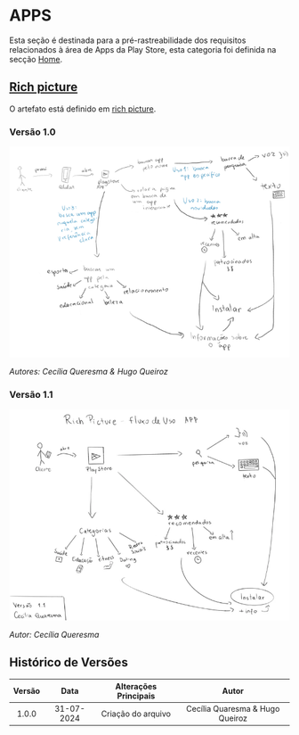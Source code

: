 # APPS

Esta seção é destinada para a pré-rastreabilidade dos requisitos relacionados à área de Apps da Play Store, esta categoria foi definida na secção [Home](../home/home.md).


## [Rich picture](pre-ras.md#rich-picture)

O artefato está definido em [rich picture](../pre-ras/pre-ras.md).

### Versão 1.0
![1.0](../assets/imagens/richpictureFluxoApp.png)

*Autores: Cecília Queresma & Hugo Queiroz*


### Versão 1.1
![1.1](../assets/imagens/richpictureFluxoApp2.png)

*Autor: Cecília Queresma*

## Histórico de Versões
 
| **Versão** | **Data** | **Alterações Principais** | **Autor** |
| :--: | :--: | :--: | :--: | 
| 1.0.0 | 31-07-2024 | Criação do arquivo | Cecília Quaresma & Hugo Queiroz |


